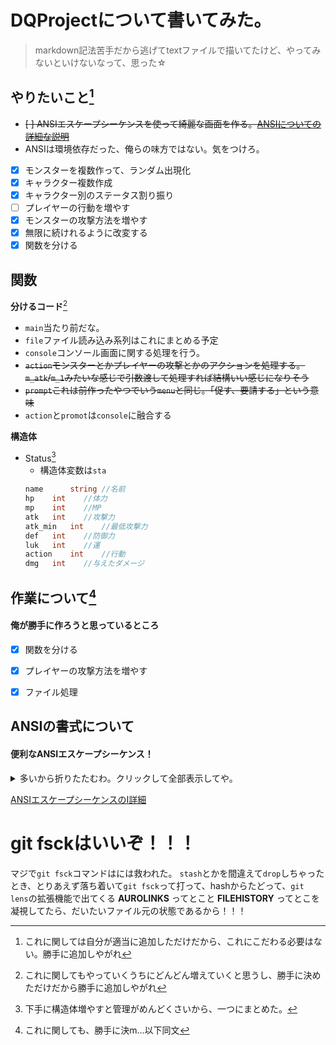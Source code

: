 # DQProjectについて書いてみた。

> markdown記法苦手だから逃げてtextファイルで描いてたけど、やってみないといけないなって、思った☆

## やりたいこと[^1]

[^1]:これに関しては自分が適当に追加しただけだから、これにこだわる必要はない。勝手に追加しやがれ
 - ~~[ ] ANSIエスケープシーケンスを使って綺麗な画面を作る。[ANSIについての詳細な説明](#ansiの書式について)~~
 - ANSIは環境依存だった、俺らの味方ではない。気をつけろ。
 - [x] モンスターを複数作って、ランダム出現化
 - [x] キャラクター複数作成
 - [x] キャラクター別のステータス割り振り
 - [ ] プレイヤーの行動を増やす
 - [x] モンスターの攻撃方法を増やす
 - [x] 無限に続けれるように改変する
 - [x] 関数を分ける

## 関数

**分けるコード**[^2]
[^2]:これに関してもやっていくうちにどんどん増えていくと思うし、勝手に決めただけだから勝手に追加しやがれ
- `main`当たり前だな。
- `file`ファイル読み込み系列はこれにまとめる予定
- `console`コンソール画面に関する処理を行う。
- ~~`action`モンスターとかプレイヤーの攻撃とかのアクションを処理する。`m_atk`/`m_1`みたいな感じで引数渡して処理すれば結構いい感じになりそう~~
- ~~`prompt`これは前作ったやつでいう`menu`と同じ。「促す、要請する」という意味~~
- `action`と`promot`は`console`に融合する


**構造体**

- Status[^3]　
   + 構造体変数は`sta`
    ``` Go
	name	  string //名前
	hp	  int    //体力
	mp	  int    //MP
	atk	  int    //攻撃力
	atk_min   int    //最低攻撃力
	def	  int    //防御力
	luk	  int    //運
	action    int    //行動
	dmg	  int    //与えたダメージ
    ```

[^3]:下手に構造体増やすと管理がめんどくさいから、一つにまとめた。


## 作業について[^4]
[^4]:これに関しても、勝手に決m...以下同文

<h4>俺が勝手に作ろうと思っているところ</h4>

- [x] 関数を分ける
- [x] プレイヤーの攻撃方法を増やす
- [x] ファイル処理


## ANSIの書式について


#### 便利なANSIエスケープシーケンス！

<details><summary>多いから折りたたむわ。クリックして全部表示してや。</summary>

- カーソルの移動
```Go
fmt.Print("\033[<行>;<列>H")
```
- 画面クリア
```Go
fmt.Print("\033[2J")
```
- 行クリア
```Go
fmt.Print("\033[K")
```
- 文字色変更
```Go
fmt.Print("\033[<色番号>m")
```
- フォントの太さ変更
```Go
fmt.Print("\033[<番号>m")
```
- 背景色変更
```Go
fmt.Print("\033[<背景色番号>m")
```
- 画面バッファの保存(これ便利やぞ！！)
```Go
fmt.Print("\033[s")
```
- 画面バッファの復元(これもセットやけどな！)
```Go
fmt.Print("\033[v")
```
</details>

[ANSIエスケープシーケンスのI詳細](https://www.mm2d.net/main/prog/c/console-02.html)

# git fsckはいいぞ！！！

マジで`git fsck`コマンドはには救われた。
`stash`とかを間違えて`drop`しちゃったとき、とりあえず落ち着いて`git fsck`って打って、hashからたどって、`git lens`の拡張機能で出てくる **AUROLINKS** ってとこと **FILEHISTORY** ってとこを凝視してたら、だいたいファイル元の状態であるから！！！
